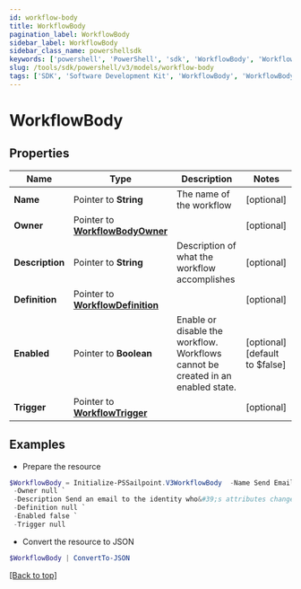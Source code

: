 ```yaml
---
id: workflow-body
title: WorkflowBody
pagination_label: WorkflowBody
sidebar_label: WorkflowBody
sidebar_class_name: powershellsdk
keywords: ['powershell', 'PowerShell', 'sdk', 'WorkflowBody', 'WorkflowBody'] 
slug: /tools/sdk/powershell/v3/models/workflow-body
tags: ['SDK', 'Software Development Kit', 'WorkflowBody', 'WorkflowBody']
---
```



# WorkflowBody

## Properties

Name | Type | Description | Notes
------------ | ------------- | ------------- | -------------
**Name** |  Pointer to **String** | The name of the workflow | [optional] 
**Owner** |  Pointer to [**WorkflowBodyOwner**](workflow-body-owner) |  | [optional] 
**Description** |  Pointer to **String** | Description of what the workflow accomplishes | [optional] 
**Definition** |  Pointer to [**WorkflowDefinition**](workflow-definition) |  | [optional] 
**Enabled** |  Pointer to **Boolean** | Enable or disable the workflow.  Workflows cannot be created in an enabled state. | [optional] [default to $false]
**Trigger** |  Pointer to [**WorkflowTrigger**](workflow-trigger) |  | [optional] 

## Examples

- Prepare the resource
```powershell
$WorkflowBody = Initialize-PSSailpoint.V3WorkflowBody  -Name Send Email `
 -Owner null `
 -Description Send an email to the identity who&#39;s attributes changed. `
 -Definition null `
 -Enabled false `
 -Trigger null
```

- Convert the resource to JSON
```powershell
$WorkflowBody | ConvertTo-JSON
```


[[Back to top]](#) 

